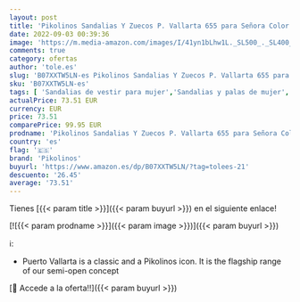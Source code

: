 ```yaml
---
layout: post
title: 'Pikolinos Sandalias Y Zuecos P. Vallarta 655 para Señora Color Nata'
date: 2022-09-03 00:39:36
image: 'https://m.media-amazon.com/images/I/41yn1bLhw1L._SL500_._SL400_.jpg'
comments: true
category: ofertas
author: 'tole.es'
slug: 'B07XXTW5LN-es Pikolinos Sandalias Y Zuecos P. Vallarta 655 para Señora...'
sku: 'B07XXTW5LN-es'
tags: [ 'Sandalias de vestir para mujer','Sandalias y palas de mujer','Zapatos','Zapatos para mujer','Zapatos y complementos','pikolinos','zuecos','🇪🇸', ]
actualPrice: 73.51 EUR
currency: EUR
price: 73.51
comparePrice: 99.95 EUR
prodname: 'Pikolinos Sandalias Y Zuecos P. Vallarta 655 para Señora Color Nata'
country: 'es'
flag: '🇪🇸'
brand: 'Pikolinos'
buyurl: 'https://www.amazon.es/dp/B07XXTW5LN/?tag=tolees-21'
descuento: '26.45'
average: '73.51'
---
```


Tienes [{{< param title >}}]({{< param buyurl >}}) en el siguiente enlace!

[![{{< param prodname >}}]({{< param image >}})]({{< param buyurl >}})

ℹ️:

- Puerto Vallarta is a classic and a Pikolinos icon. It is the flagship range of our semi-open concept

[🛒 Accede a la oferta!!]({{< param buyurl >}})
